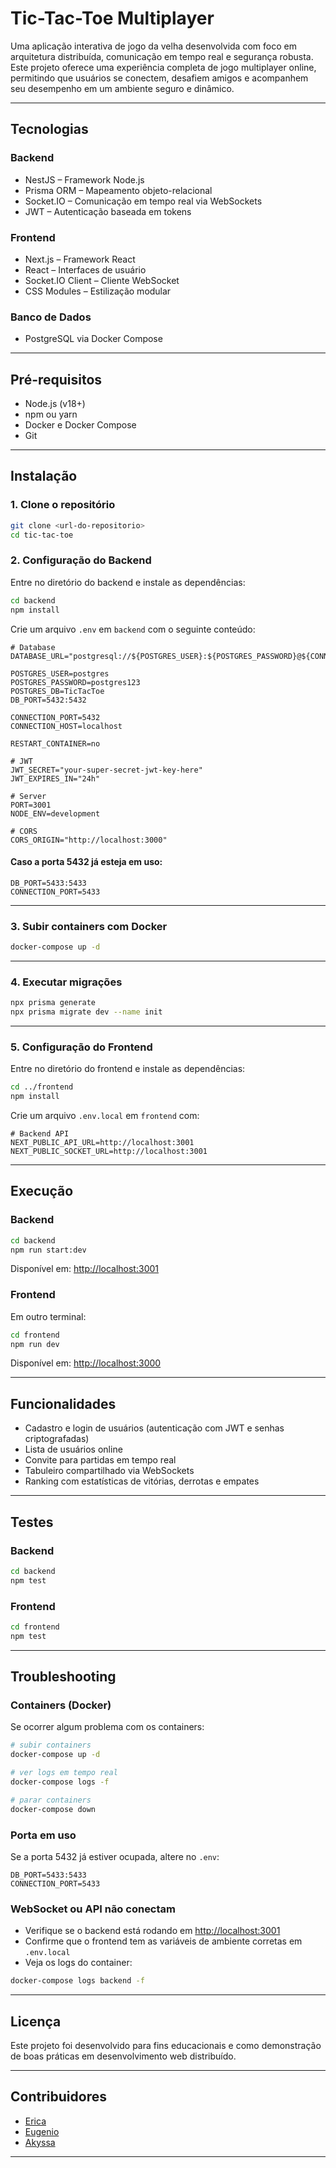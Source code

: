 # Tic-Tac-Toe Multiplayer

Uma aplicação interativa de jogo da velha desenvolvida com foco em arquitetura distribuída, comunicação em tempo real e segurança robusta. Este projeto oferece uma experiência completa de jogo multiplayer online, permitindo que usuários se conectem, desafiem amigos e acompanhem seu desempenho em um ambiente seguro e dinâmico.

---
## Tecnologias
### Backend

* NestJS – Framework Node.js
* Prisma ORM – Mapeamento objeto-relacional
* Socket.IO – Comunicação em tempo real via WebSockets
* JWT – Autenticação baseada em tokens

### Frontend
* Next.js – Framework React
* React – Interfaces de usuário
* Socket.IO Client – Cliente WebSocket
* CSS Modules – Estilização modular

### Banco de Dados

* PostgreSQL via Docker Compose

---

## Pré-requisitos

* Node.js (v18+)
* npm ou yarn
* Docker e Docker Compose
* Git

---

## Instalação

### 1. Clone o repositório

```bash
git clone <url-do-repositorio>
cd tic-tac-toe
```

### 2. Configuração do Backend

Entre no diretório do backend e instale as dependências:

```bash
cd backend
npm install
```

Crie um arquivo `.env` em `backend` com o seguinte conteúdo:

```env
# Database
DATABASE_URL="postgresql://${POSTGRES_USER}:${POSTGRES_PASSWORD}@${CONNECTION_HOST}:${CONNECTION_PORT}/${POSTGRES_DB}"

POSTGRES_USER=postgres
POSTGRES_PASSWORD=postgres123
POSTGRES_DB=TicTacToe
DB_PORT=5432:5432

CONNECTION_PORT=5432
CONNECTION_HOST=localhost

RESTART_CONTAINER=no

# JWT
JWT_SECRET="your-super-secret-jwt-key-here"
JWT_EXPIRES_IN="24h"

# Server
PORT=3001
NODE_ENV=development

# CORS
CORS_ORIGIN="http://localhost:3000"
```

#### Caso a porta 5432 já esteja em uso:

```env
DB_PORT=5433:5433
CONNECTION_PORT=5433
```

---

### 3. Subir containers com Docker

```bash
docker-compose up -d
```

---

### 4. Executar migrações

```bash
npx prisma generate
npx prisma migrate dev --name init
```

---

### 5. Configuração do Frontend

Entre no diretório do frontend e instale as dependências:

```bash
cd ../frontend
npm install
```

Crie um arquivo `.env.local` em `frontend` com:

```env
# Backend API
NEXT_PUBLIC_API_URL=http://localhost:3001
NEXT_PUBLIC_SOCKET_URL=http://localhost:3001
```

---

## Execução

### Backend

```bash
cd backend
npm run start:dev
```

Disponível em: [http://localhost:3001](http://localhost:3001)

### Frontend

Em outro terminal:

```bash
cd frontend
npm run dev
```

Disponível em: [http://localhost:3000](http://localhost:3000)

---

## Funcionalidades

* Cadastro e login de usuários (autenticação com JWT e senhas criptografadas)
* Lista de usuários online
* Convite para partidas em tempo real
* Tabuleiro compartilhado via WebSockets
* Ranking com estatísticas de vitórias, derrotas e empates

---

## Testes

### Backend

```bash
cd backend
npm test
```

### Frontend

```bash
cd frontend
npm test
```

---

## Troubleshooting

### Containers (Docker)

Se ocorrer algum problema com os containers:

```bash
# subir containers
docker-compose up -d

# ver logs em tempo real
docker-compose logs -f

# parar containers
docker-compose down
```

### Porta em uso

Se a porta 5432 já estiver ocupada, altere no `.env`:

```env
DB_PORT=5433:5433
CONNECTION_PORT=5433
```

### WebSocket ou API não conectam

* Verifique se o backend está rodando em [http://localhost:3001](http://localhost:3001)
* Confirme que o frontend tem as variáveis de ambiente corretas em `.env.local`
* Veja os logs do container:

```bash
docker-compose logs backend -f
```

---

## Licença

Este projeto foi desenvolvido para fins educacionais e como demonstração de boas práticas em desenvolvimento web distribuído.

---

## Contribuidores

* [Erica](https://github.com/ericafalmeid)
* [Eugenio](https://github.com/eugenio-jefferson)
* [Akyssa](https://github.com/akyssaeduarda)

---